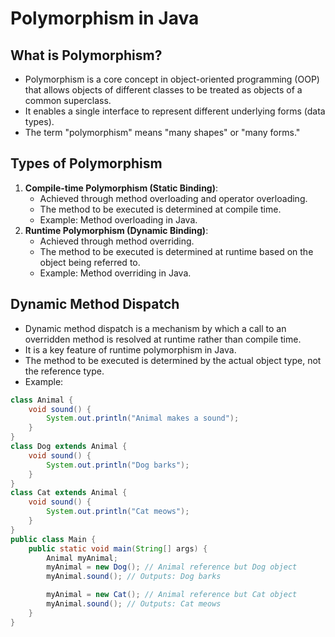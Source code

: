 # Polymorphism in Java
## What is Polymorphism?
- Polymorphism is a core concept in object-oriented programming (OOP) that allows objects of different classes to be treated as objects of a common superclass.
- It enables a single interface to represent different underlying forms (data types).
- The term "polymorphism" means "many shapes" or "many forms."

## Types of Polymorphism
1. **Compile-time Polymorphism (Static Binding)**:
   - Achieved through method overloading and operator overloading.
   - The method to be executed is determined at compile time.
   - Example: Method overloading in Java.
2. **Runtime Polymorphism (Dynamic Binding)**:
   - Achieved through method overriding.
   - The method to be executed is determined at runtime based on the object being referred to.
   - Example: Method overriding in Java.
## Dynamic Method Dispatch
- Dynamic method dispatch is a mechanism by which a call to an overridden method is resolved at runtime rather than compile time.
- It is a key feature of runtime polymorphism in Java.
- The method to be executed is determined by the actual object type, not the reference type.
- Example:
```java
class Animal {
    void sound() {
        System.out.println("Animal makes a sound");
    }
}
class Dog extends Animal {
    void sound() {
        System.out.println("Dog barks");
    }
}
class Cat extends Animal {
    void sound() {
        System.out.println("Cat meows");
    }
}
public class Main {
    public static void main(String[] args) {
        Animal myAnimal;
        myAnimal = new Dog(); // Animal reference but Dog object
        myAnimal.sound(); // Outputs: Dog barks

        myAnimal = new Cat(); // Animal reference but Cat object
        myAnimal.sound(); // Outputs: Cat meows
    }
}
```
